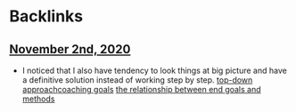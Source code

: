 
# Backlinks
## [November 2nd, 2020](<November 2nd, 2020.md>)
- I noticed that I also have tendency to look things at big picture and have a definitive solution instead of working step by step. [top-down approach](<top-down approach.md>)[coaching goals](<coaching goals.md>) [the relationship between end goals and methods](<the relationship between end goals and methods.md>)

